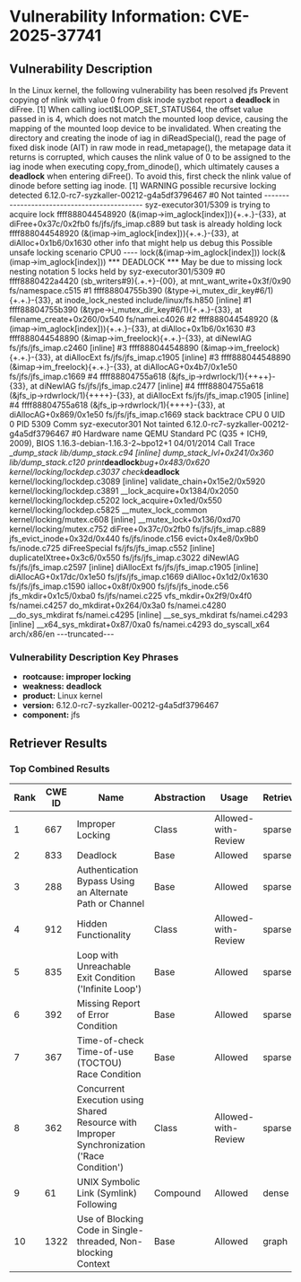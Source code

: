 # Vulnerability Information: CVE-2025-37741

## Vulnerability Description
In the Linux kernel, the following vulnerability has been resolved jfs Prevent copying of nlink with value 0 from disk inode syzbot report a **deadlock** in diFree. [1] When calling ioctl$LOOP_SET_STATUS64, the offset value passed in is 4, which does not match the mounted loop device, causing the mapping of the mounted loop device to be invalidated. When creating the directory and creating the inode of iag in diReadSpecial(), read the page of fixed disk inode (AIT) in raw mode in read_metapage(), the metapage data it returns is corrupted, which causes the nlink value of 0 to be assigned to the iag inode when executing copy_from_dinode(), which ultimately causes a **deadlock** when entering diFree(). To avoid this, first check the nlink value of dinode before setting iag inode. [1] WARNING possible recursive locking detected 6.12.0-rc7-syzkaller-00212-g4a5df3796467 #0 Not tainted -------------------------------------------- syz-executor301/5309 is trying to acquire lock ffff888044548920 (&(imap->im_aglock[index])){+.+.}-{33}, at diFree+0x37c/0x2fb0 fs/jfs/jfs_imap.c889 but task is already holding lock ffff888044548920 (&(imap->im_aglock[index])){+.+.}-{33}, at diAlloc+0x1b6/0x1630 other info that might help us debug this Possible unsafe locking scenario CPU0 ---- lock(&(imap->im_aglock[index])) lock(&(imap->im_aglock[index])) *** DEADLOCK *** May be due to missing lock nesting notation 5 locks held by syz-executor301/5309 #0 ffff8880422a4420 (sb_writers#9){.+.+}-{00}, at mnt_want_write+0x3f/0x90 fs/namespace.c515 #1 ffff88804755b390 (&type->i_mutex_dir_key#6/1){+.+.}-{33}, at inode_lock_nested include/linux/fs.h850 [inline] #1 ffff88804755b390 (&type->i_mutex_dir_key#6/1){+.+.}-{33}, at filename_create+0x260/0x540 fs/namei.c4026 #2 ffff888044548920 (&(imap->im_aglock[index])){+.+.}-{33}, at diAlloc+0x1b6/0x1630 #3 ffff888044548890 (&imap->im_freelock){+.+.}-{33}, at diNewIAG fs/jfs/jfs_imap.c2460 [inline] #3 ffff888044548890 (&imap->im_freelock){+.+.}-{33}, at diAllocExt fs/jfs/jfs_imap.c1905 [inline] #3 ffff888044548890 (&imap->im_freelock){+.+.}-{33}, at diAllocAG+0x4b7/0x1e50 fs/jfs/jfs_imap.c1669 #4 ffff88804755a618 (&jfs_ip->rdwrlock/1){++++}-{33}, at diNewIAG fs/jfs/jfs_imap.c2477 [inline] #4 ffff88804755a618 (&jfs_ip->rdwrlock/1){++++}-{33}, at diAllocExt fs/jfs/jfs_imap.c1905 [inline] #4 ffff88804755a618 (&jfs_ip->rdwrlock/1){++++}-{33}, at diAllocAG+0x869/0x1e50 fs/jfs/jfs_imap.c1669 stack backtrace CPU 0 UID 0 PID 5309 Comm syz-executor301 Not tainted 6.12.0-rc7-syzkaller-00212-g4a5df3796467 #0 Hardware name QEMU Standard PC (Q35 + ICH9, 2009), BIOS 1.16.3-debian-1.16.3-2~bpo12+1 04/01/2014 Call Trace __dump_stack lib/dump_stack.c94 [inline] dump_stack_lvl+0x241/0x360 lib/dump_stack.c120 print_**deadlock**_bug+0x483/0x620 kernel/locking/lockdep.c3037 check_**deadlock** kernel/locking/lockdep.c3089 [inline] validate_chain+0x15e2/0x5920 kernel/locking/lockdep.c3891 __lock_acquire+0x1384/0x2050 kernel/locking/lockdep.c5202 lock_acquire+0x1ed/0x550 kernel/locking/lockdep.c5825 __mutex_lock_common kernel/locking/mutex.c608 [inline] __mutex_lock+0x136/0xd70 kernel/locking/mutex.c752 diFree+0x37c/0x2fb0 fs/jfs/jfs_imap.c889 jfs_evict_inode+0x32d/0x440 fs/jfs/inode.c156 evict+0x4e8/0x9b0 fs/inode.c725 diFreeSpecial fs/jfs/jfs_imap.c552 [inline] duplicateIXtree+0x3c6/0x550 fs/jfs/jfs_imap.c3022 diNewIAG fs/jfs/jfs_imap.c2597 [inline] diAllocExt fs/jfs/jfs_imap.c1905 [inline] diAllocAG+0x17dc/0x1e50 fs/jfs/jfs_imap.c1669 diAlloc+0x1d2/0x1630 fs/jfs/jfs_imap.c1590 ialloc+0x8f/0x900 fs/jfs/jfs_inode.c56 jfs_mkdir+0x1c5/0xba0 fs/jfs/namei.c225 vfs_mkdir+0x2f9/0x4f0 fs/namei.c4257 do_mkdirat+0x264/0x3a0 fs/namei.c4280 __do_sys_mkdirat fs/namei.c4295 [inline] __se_sys_mkdirat fs/namei.c4293 [inline] __x64_sys_mkdirat+0x87/0xa0 fs/namei.c4293 do_syscall_x64 arch/x86/en ---truncated---

### Vulnerability Description Key Phrases
- **rootcause:** **improper locking**
- **weakness:** **deadlock**
- **product:** Linux kernel
- **version:** 6.12.0-rc7-syzkaller-00212-g4a5df3796467
- **component:** jfs

## Retriever Results

### Top Combined Results

| Rank | CWE ID | Name | Abstraction | Usage  | Retrievers | Individual Scores |
|------|--------|------|-------------|-------|------------|-------------------|
| 1 | 667 | Improper Locking | Class | Allowed-with-Review | sparse | 1.712 |
| 2 | 833 | Deadlock | Base | Allowed | sparse | 1.575 |
| 3 | 288 | Authentication Bypass Using an Alternate Path or Channel | Base | Allowed | sparse | 1.379 |
| 4 | 912 | Hidden Functionality | Class | Allowed-with-Review | sparse | 1.377 |
| 5 | 835 | Loop with Unreachable Exit Condition ('Infinite Loop') | Base | Allowed | sparse | 1.256 |
| 6 | 392 | Missing Report of Error Condition | Base | Allowed | sparse | 1.227 |
| 7 | 367 | Time-of-check Time-of-use (TOCTOU) Race Condition | Base | Allowed | sparse | 1.223 |
| 8 | 362 | Concurrent Execution using Shared Resource with Improper Synchronization ('Race Condition') | Class | Allowed-with-Review | sparse | 1.184 |
| 9 | 61 | UNIX Symbolic Link (Symlink) Following | Compound | Allowed | dense | 0.509 |
| 10 | 1322 | Use of Blocking Code in Single-threaded, Non-blocking Context | Base | Allowed | graph | 0.002 |


